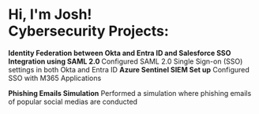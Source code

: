 <h1>Hi, I'm Josh! <br/><a 


<h2> Cybersecurity Projects:</h2>

<b>Identity Federation between Okta and Entra ID and Salesforce SSO Integration using SAML 2.0 </b>
Configured SAML 2.0 Single Sign-on (SSO) settings in both Okta and Entra ID
<b>Azure Sentinel SIEM Set up</b>
Configured SSO with M365 Applications
<b><i></b></i>

<b>Phishing Emails Simulation</b>
Performed a simulation where phishing emails of popular social medias are conducted


 

<!--
